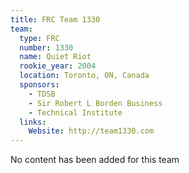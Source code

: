 ```yaml
---
title: FRC Team 1330
team:
  type: FRC
  number: 1330
  name: Quiet Riot
  rookie_year: 2004
  location: Toronto, ON, Canada
  sponsors:
    - TDSB
    - Sir Robert L Borden Business
    - Technical Institute
  links:
    Website: http://team1330.com
---
```

No content has been added for this team